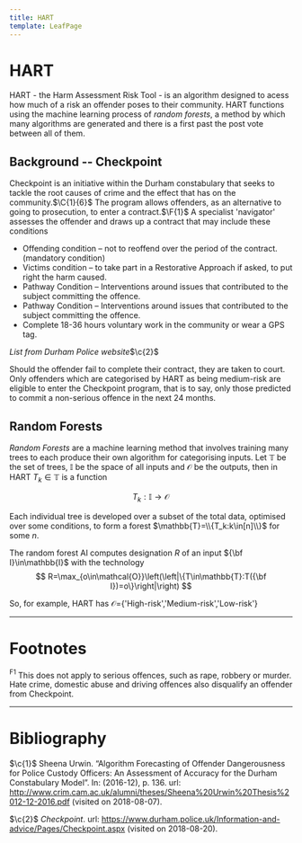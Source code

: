 ```yaml
---
title: HART
template: LeafPage
---
```


# HART
$\newcommand{\F}[1]{^{\text{F}#1}}$
$\newcommand{\C}[2]{^{[#1\text{, p.#2}]}}$
$\newcommand{\c}[1]{^{[#1]}}$

HART - the Harm Assessment Risk Tool - is an algorithm designed to acess how much of a risk an offender poses to their community. HART functions using the machine learning process of *random forests*, a method by which many algorithms are generated and there is a first past the post vote between all of them.

## Background -- Checkpoint

Checkpoint is an initiative within the Durham constabulary that seeks to tackle the root causes of crime and the effect that has on the community.$\C{1}{6}$ The program allows offenders, as an alternative to going to prosecution, to enter a contract.$\F{1}$ A specialist 'navigator' assesses the offender and draws up a contract that may include these conditions

* Offending condition – not to reoffend over the period of the contract. (mandatory condition)
* Victims condition – to take part in a Restorative Approach if asked, to put right the harm caused.
* Pathway Condition – Interventions around issues that contributed to the subject committing the offence.
* Pathway Condition – Interventions around issues that contributed to the subject committing the offence.
* Complete 18-36 hours voluntary work in the community or wear a GPS tag.

*List from Durham Police website*$\c{2}$

Should the offender fail to complete their contract, they are taken to court. Only offenders which are categorised by HART as being medium-risk are eligible to enter the Checkpoint program, that is to say, only those predicted to commit a non-serious offence in the next 24 months.

## Random Forests

*Random Forests* are a machine learning method that involves training many trees to each produce their own algorithm for categorising inputs. Let $\mathbb{T}$ be the set of trees, $\mathbb{I}$ be the space of all inputs and $\mathcal{O}$ be the outputs, then in HART $T_k\in\mathbb{T}$ is a function

$$ T_k:\mathbb{I}\to\mathcal{O} $$

Each individual tree is developed over a subset of the total data, optimised over some conditions, to form a forest $\mathbb{T}=\\{T_k:k\in[n]\\}$ for some $n$.

The random forest AI computes designation $R$ of an input ${\bf I}\in\mathbb{I}$ with the technology
$$ R=\max_{o\in\mathcal{O}}\left(\left|\{T\in\mathbb{T}:T({\bf I})=o\}\right|\right) $$

So, for example, HART has $\mathcal{O}=${'High-risk','Medium-risk','Low-risk'}

---
# Footnotes

$^{\text{F}1}$ This does not apply to serious offences, such as rape, robbery or murder. Hate crime, domestic abuse and driving offences also disqualify an offender from Checkpoint.

---
# Bibliography

$\c{1}$ Sheena Urwin. “Algorithm Forecasting of Offender Dangerousness for Police Custody Officers: An Assessment of Accuracy for the Durham Constabulary Model”. In: (2016-12), p. 136. url: http://www.crim.cam.ac.uk/alumni/theses/Sheena%20Urwin%20Thesis%2012-12-2016.pdf (visited on 2018-08-07).

$\c{2}$ *Checkpoint*. url: https://www.durham.police.uk/Information-and-advice/Pages/Checkpoint.aspx (visited on 2018-08-20).

